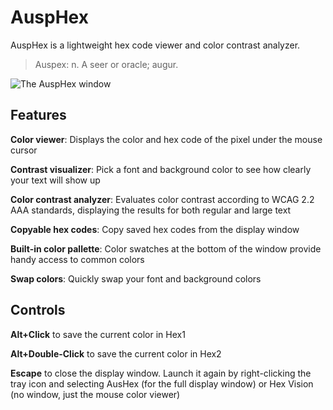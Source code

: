 # AuspHex
AuspHex is a lightweight hex code viewer and color contrast analyzer.

> Auspex: n. A seer or oracle; augur.

![The AuspHex window](https://github.com/user-attachments/assets/6323483f-92df-4bd1-9333-80dfb27b3f25)

## Features
**Color viewer**: Displays the color and hex code of the pixel under the mouse cursor

**Contrast visualizer**: Pick a font and background color to see how clearly your text will show up

**Color contrast analyzer**: Evaluates color contrast according to WCAG 2.2 AAA standards, displaying the results for both regular and large text

**Copyable hex codes**: Copy saved hex codes from the display window

**Built-in color pallette**: Color swatches at the bottom of the window provide handy access to common colors

**Swap colors**: Quickly swap your font and background colors


## Controls
**Alt+Click** to save the current color in Hex1

**Alt+Double-Click** to save the current color in Hex2


**Escape** to close the display window. Launch it again by right-clicking the tray icon and selecting AusHex (for the full display window) or Hex Vision (no window, just the mouse color viewer)

